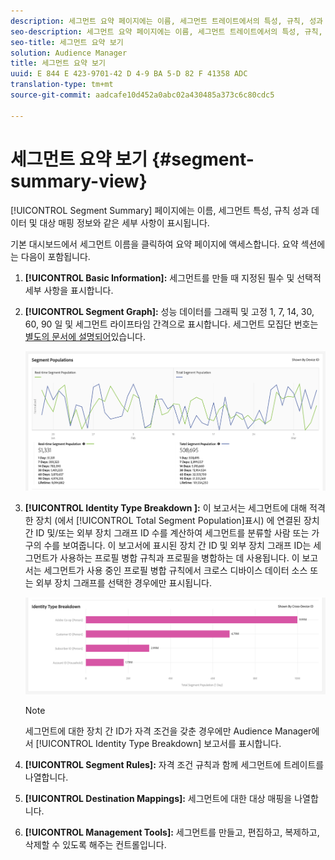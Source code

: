 ```yaml
---
description: 세그먼트 요약 페이지에는 이름, 세그먼트 트레이트에서의 특성, 규칙, 성과 데이터 및 대상 매핑 정보와 같은 세부 사항이 표시됩니다.
seo-description: 세그먼트 요약 페이지에는 이름, 세그먼트 트레이트에서의 특성, 규칙, 성과 데이터 및 대상 매핑 정보와 같은 세부 사항이 표시됩니다.
seo-title: 세그먼트 요약 보기
solution: Audience Manager
title: 세그먼트 요약 보기
uuid: E 844 E 423-9701-42 D 4-9 BA 5-D 82 F 41358 ADC
translation-type: tm+mt
source-git-commit: aadcafe10d452a0abc02a430485a373c6c80cdc5

---
```



# 세그먼트 요약 보기 {#segment-summary-view}

[!UICONTROL Segment Summary] 페이지에는 이름, 세그먼트 특성, 규칙 성과 데이터 및 대상 매핑 정보와 같은 세부 사항이 표시됩니다.

기본 대시보드에서 세그먼트 이름을 클릭하여 요약 페이지에 액세스합니다. 요약 섹션에는 다음이 포함됩니다.

1. **[!UICONTROL Basic Information]:** 세그먼트를 만들 때 지정된 필수 및 선택적 세부 사항을 표시합니다.
1. **[!UICONTROL Segment Graph]:** 성능 데이터를 그래픽 및 고정 1, 7, 14, 30, 60, 90 일 및 세그먼트 라이프타임 간격으로 표시합니다. 세그먼트 모집단 번호는 [별도의 문서에 설명되어](../../features/segments/segment-builder-data.md)있습니다.

   ![Segments-Graph](assets/segment-graph.png)

1. **[!UICONTROL Identity Type Breakdown ]:** 이 보고서는 세그먼트에 대해 적격한 장치 (에서 [!UICONTROL Total Segment Population]표시) 에 연결된 장치 간 ID 및/또는 외부 장치 그래프 ID 수를 계산하여 세그먼트를 분류할 사람 또는 가구의 수를 보여줍니다. 이 보고서에 표시된 장치 간 ID 및 외부 장치 그래프 ID는 세그먼트가 사용하는 프로필 병합 규칙과 프로필을 병합하는 데 사용됩니다. 이 보고서는 세그먼트가 사용 중인 프로필 병합 규칙에서 크로스 디바이스 데이터 소스 또는 외부 장치 그래프를 선택한 경우에만 표시됩니다.

   ![Segments-Graph](assets/segment-type.png)

   >[!NOTE]
   >
   >세그먼트에 대한 장치 간 ID가 자격 조건을 갖춘 경우에만 Audience Manager에서 [!UICONTROL Identity Type Breakdown] 보고서를 표시합니다.

1. **[!UICONTROL Segment Rules]:** 자격 조건 규칙과 함께 세그먼트에 트레이트를 나열합니다.
1. **[!UICONTROL Destination Mappings]:** 세그먼트에 대한 대상 매핑을 나열합니다.
1. **[!UICONTROL Management Tools]:** 세그먼트를 만들고, 편집하고, 복제하고, 삭제할 수 있도록 해주는 컨트롤입니다.